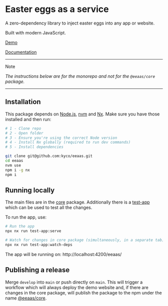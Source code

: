 # Easter eggs as a service

A zero-dependency library to inject easter eggs into any app or website.

Built with modern JavaScript.

[Demo](https://kyco.github.io/eeaas/examples/nyancat)

[Documentation](https://kyco.github.io/eeaas/)

---

> [!NOTE]
> *The instructions below are for the monorepo and not for the `@eeaas/core` package.*

---

## Installation

This package depends on [Node.js](https://nodejs.org), [nvm](https://github.com/nvm-sh/nvm) and [Nx](https://nx.dev/). Make sure you have those installed and then run:

```sh
# 1 - Clone repo
# 2 - Open folder
# 3 - Ensure you're using the correct Node version
# 4 - Install Nx globally (required to run dev commands)
# 5 - Install dependencies

git clone git@github.com:kyco/eeaas.git
cd eeaas
nvm use
npm i -g nx
npm i
```

## Running locally

The main files are in the [core](./packages/core/src/) package. Additionally there is a [test-app](./apps/test-app/src/) which can be used to test all the changes.

To run the app, use:

```sh
# Run the app
npx nx run test-app:serve

# Watch for changes in core package (simultaneously, in a separate tab)
npx nx run test-app:watch-deps
```

The app will be running on: http://localhost:4200/eeaas/

## Publishing a release

Merge `develop` into `main` or push directly on `main`. This will trigger a workflow which will always deploy the demo website and, if there are changes in the core package, will publish the package to the npm under the name [@eeaas/core](https://www.npmjs.com/package/@eeaas/core).
